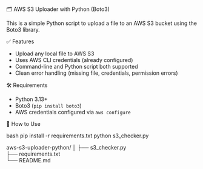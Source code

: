  🗂️ AWS S3 Uploader with Python (Boto3)

This is a simple Python script to upload a file to an AWS S3 bucket using the Boto3 library.

✅ Features

- Upload any local file to AWS S3
- Uses AWS CLI credentials (already configured)
- Command-line and Python script both supported
- Clean error handling (missing file, credentials, permission errors)

 🛠️ Requirements

- Python 3.13+
- Boto3 (`pip install boto3`)
- AWS credentials configured via `aws configure`

🚀 How to Use

bash
pip install -r requirements.txt
python s3_checker.py

aws-s3-uploader-python/
│
├── s3_checker.py        
├── requirements.txt     
└── README.md            